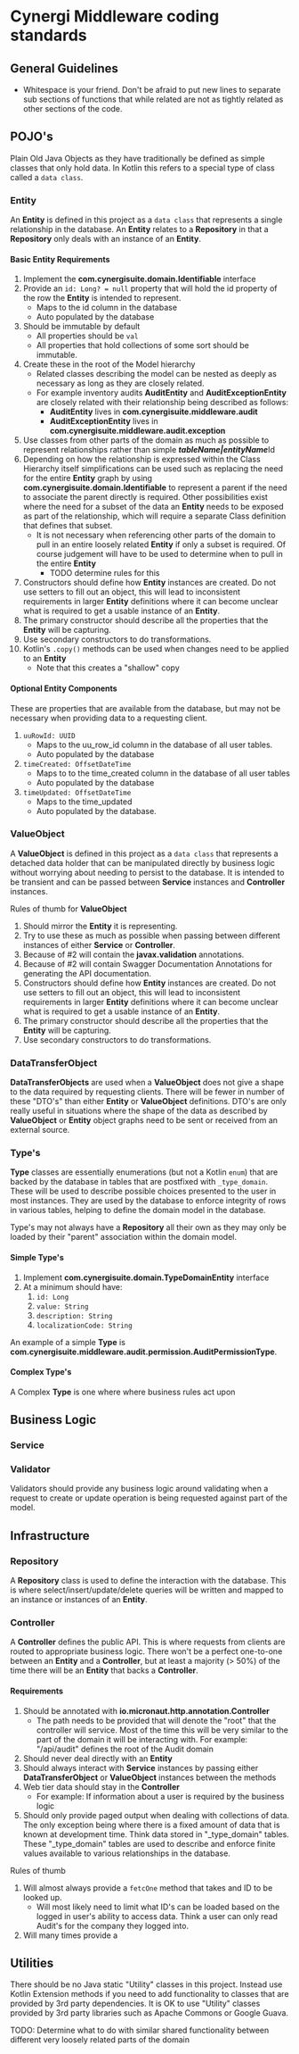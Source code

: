# Cynergi Middleware coding standards

## General Guidelines
* Whitespace is your friend.  Don't be afraid to put new lines to separate sub sections of functions that while related are not as tightly related as other sections of the code.

## POJO's
Plain Old Java Objects as they have traditionally be defined as simple classes that only hold data.  In Kotlin this refers to a special type of class called a `data class`.


### Entity
An **Entity** is defined in this project as a `data class` that represents a single relationship in the database.  An **Entity** relates to a **Repository** in that a **Repository** only deals with an instance of an **Entity**.

#### Basic Entity Requirements
1. Implement the __com.cynergisuite.domain.Identifiable__ interface
2. Provide an `id: Long? = null` property that will hold the id property of the row the **Entity** is intended to represent.
   * Maps to the id column in the database
   * Auto populated by the database
3. Should be immutable by default
   * All properties should be `val`
   * All properties that hold collections of some sort should be immutable.
4. Create these in the root of the Model hierarchy
   * Related classes describing the model can be nested as deeply as necessary as long as they are closely related.
   * For example inventory audits **AuditEntity** and **AuditExceptionEntity** are closely related with their relationship being described as follows:
     * **AuditEntity** lives in __com.cynergisuite.middleware.audit__
     * **AuditExceptionEntity** lives in __com.cynergisuite.middleware.audit.exception__
5. Use classes from other parts of the domain as much as possible to represent relationships rather than simple ***tableName|entityName***Id
6. Depending on how the relationship is expressed within the Class Hierarchy itself simplifications can be used such as replacing the need for the entire **Entity** graph by using __com.cynergisuite.domain.Identifiable__ to represent a parent if the need to associate the parent directly is required.  Other possibilities exist where the need for a subset of the data an **Entity** needs to be exposed as part of the relationship, which will require a separate Class definition that defines that subset.
   * It is not necessary when referencing other parts of the domain to pull in an entire loosely related **Entity** if only a subset is required.  Of course judgement will have to be used to determine when to pull in the entire **Entity**
     * TODO determine rules for this
7. Constructors should define how **Entity** instances are created.  Do not use setters to fill out an object, this will lead to inconsistent requirements in larger **Entity** definitions where it can become unclear what is required to get a usable instance of an **Entity**.
7. The primary constructor should describe all the properties that the **Entity** will be capturing.
8. Use secondary constructors to do transformations.
9. Kotlin's `.copy()` methods can be used when changes need to be applied to an **Entity**
   * Note that this creates a "shallow" copy


#### Optional Entity Components
These are properties that are available from the database, but may not be necessary when providing data to a requesting client.

1. `uuRowId: UUID`
   * Maps to the uu_row_id column in the database of all user tables.
   * Auto populated by the database
2. `timeCreated: OffsetDateTime`
   * Maps to to the time_created column in the database of all user tables
   * Auto populated by the database
3. `timeUpdated: OffsetDateTime`
   * Maps to the time_updated
   * Auto populated by the database.

### ValueObject
A **ValueObject** is defined in this project as a `data class` that represents a detached data holder that can be manipulated directly by business logic without worrying about needing to persist to the database. It is intended to be transient and can be passed between **Service** instances and **Controller** instances.

Rules of thumb for **ValueObject** 
1. Should mirror the **Entity** it is representing.
2. Try to use these as much as possible when passing between different instances of either **Service** or **Controller**.
3. Because of #2 will contain the __javax.validation__ annotations.
4. Because of #2 will contain Swagger Documentation Annotations for generating the API documentation.
7. Constructors should define how **Entity** instances are created.  Do not use setters to fill out an object, this will lead to inconsistent requirements in larger **Entity** definitions where it can become unclear what is required to get a usable instance of an **Entity**.
7. The primary constructor should describe all the properties that the **Entity** will be capturing.
8. Use secondary constructors to do transformations.

### DataTransferObject
**DataTransferObjects** are used when a **ValueObject** does not give a shape to the data required by requesting clients. There will be fewer in number of these "DTO's" than either **Entity** or **ValueObject** definitions.  DTO's are only really useful in situations where the shape of the data as described by **ValueObject** or **Entity** object graphs need to be sent or received from an external source.

### Type's
**Type** classes are essentially enumerations (but not a Kotlin `enum`) that are backed by the database in tables that are postfixed with `_type_domain`. These will be used to describe possible choices presented to the user in most instances.  They are used by the database to enforce integrity of rows in various tables, helping to define the domain model in the database.

Type's may not always have a **Repository** all their own as they may only be loaded by their "parent" association within the domain model.

#### Simple Type's
1. Implement __com.cynergisuite.domain.TypeDomainEntity__ interface
2. At a minimum should have:
   1. `id: Long`
   2. `value: String`
   3. `description: String`
   4. `localizationCode: String`

An example of a simple **Type** is __com.cynergisuite.middleware.audit.permission.AuditPermissionType__.

#### Complex Type's
A Complex **Type** is one where where business rules act upon

## Business Logic

### Service

### Validator
Validators should provide any business logic around validating when a request to create or update operation is being requested against part of the model.

## Infrastructure

### Repository
A **Repository** class is used to define the interaction with the database.  This is where select/insert/update/delete queries will be written and mapped to an instance or instances of an **Entity**.

### Controller
A **Controller** defines the public API.  This is where requests from clients are routed to appropriate business logic.  There won't be a perfect one-to-one between an **Entity** and a **Controller**, but at least a majority (> 50%) of the time  there will be an **Entity** that backs a **Controller**.

#### Requirements
1. Should be annotated with __io.micronaut.http.annotation.Controller__
   * The path needs to be provided that will denote the "root" that the controller will service.  Most of the time this will be very similar to the part of the domain it will be interacting with.  For example: "/api/audit" defines the root of the Audit domain
2. Should never deal directly with an **Entity**
3. Should always interact with **Service** instances by passing either **DataTransferObject** or **ValueObject** instances between the methods
4. Web tier data should stay in the **Controller**
   * For example: If information about a user is required by the business logic
5. Should only provide paged output when dealing with collections of data.  The only exception being where there is a fixed amount of data that is known at development time.  Think data stored in "_type_domain" tables.  These "_type_domain" tables are used to describe and enforce finite values available to various relationships in the database.

Rules of thumb
1. Will almost always provide a `fetcOne` method that takes and ID to be looked up.
   * Will most likely need to limit what ID's can be loaded based on the logged in user's ability to access data.  Think a user can only read Audit's for the company they logged into.
2. Will many times provide a 


## Utilities
There should be no Java static "Utility" classes in this project.  Instead use Kotlin Extension methods if you need to add functionality to classes that are provided by 3rd party dependencies.  It is OK to use "Utility" classes provided by 3rd party libraries such as Apache Commons or Google Guava.

TODO: Determine what to do with similar shared functionality between different very loosely related parts of the domain
